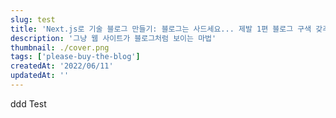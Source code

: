 ```yaml
---
slug: test
title: 'Next.js로 기술 블로그 만들기: 블로그는 사드세요... 제발 1편 블로그 구색 갖추기(블로그 포스팅 구현하기)'
description: '그냥 웹 사이트가 블로그처럼 보이는 마법'
thumbnail: ./cover.png
tags: ['please-buy-the-blog']
createdAt: '2022/06/11'
updatedAt: ''
---
```


ddd Test
